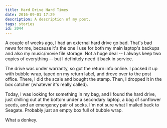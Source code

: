 ```yaml
---
title: Hard Drive Hard Times
date: 2016-09-01 17:29
description: A description of my post.
tags: stories
id: 2044
---
```

A couple of weeks ago, I had an external hard drive go bad.  That's bad news for me, because it's the one I use for both my main laptop's backups and also my music/movie file storage.  Not a huge deal -- I always keep two copies of everything -- but I definitely need it back in service.

The drive was under warranty, so got the return info online.  I packed it up with bubble wrap, taped on my return label, and drove over to the post office.  There, I did the scale and bought the stamp.  Then, I dropped it in the box catcher (whatever it's really called).

Today, I was looking for something in my bag, and I found the hard drive, just chilling out at the bottom under a secondary laptop, a bag of sunflower seeds, and an emergency pair of socks.  I'm not sure what I mailed back to Seagate.  Probably just an empty box full of bubble wrap.

What a donkey.